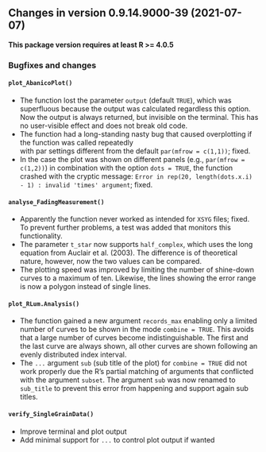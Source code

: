 




<!-- NEWS.md was auto-generated by NEWS.Rmd. Please DO NOT edit by hand!-->

## Changes in version 0.9.14.9000-39 (2021-07-07)

**This package version requires at least R \>= 4.0.5**

### Bugfixes and changes

#### `plot_AbanicoPlot()`

-   The function lost the parameter `output` (default `TRUE`), which was
    superfluous because the output was calculated regardless this
    option. Now the output is always returned, but invisible on the
    terminal. This has no user-visible effect and does not break old
    code.
-   The function had a long-standing nasty bug that caused overplotting
    if the function was called repeatedly  
    with par settings different from the default `par(mfrow = c(1,1))`;
    fixed.
-   In the case the plot was shown on different panels (e.g.,
    `par(mfrow = c(1,2))`) in combination with the option `dots = TRUE`,
    the function crashed with the cryptic message:
    `Error in rep(20, length(dots.x.i) - 1) : invalid 'times' argument`;
    fixed.

#### `analyse_FadingMeasurement()`

-   Apparently the function never worked as intended for `XSYG` files;
    fixed. To prevent further problems, a test was added that monitors
    this functionality.
-   The parameter `t_star` now supports `half_complex`, which uses the
    long equation from Auclair et al. (2003). The difference is of
    theoretical nature, however, now the two values can be compared.
-   The plotting speed was improved by limiting the number of shine-down
    curves to a maximum of ten. Likewise, the lines showing the error
    range is now a polygon instead of single lines.

#### `plot_RLum.Analysis()`

-   The function gained a new argument `records_max` enabling only a
    limited number of curves to be shown in the mode `combine = TRUE`.
    This avoids that a large number of curves become indistinguishable.
    The first and the last curve are always shown, all other curves are
    shown following an evenly distributed index interval.
-   The `...` argument `sub` (sub title of the plot) for
    `combine = TRUE` did not work properly due the R’s partial matching
    of arguments that conflicted with the argument `subset`. The
    argument `sub` was now renamed to `sub_title` to prevent this error
    from happening and support again sub titles.

#### `verify_SingleGrainData()`

-   Improve terminal and plot output
-   Add minimal support for `...` to control plot output if wanted
